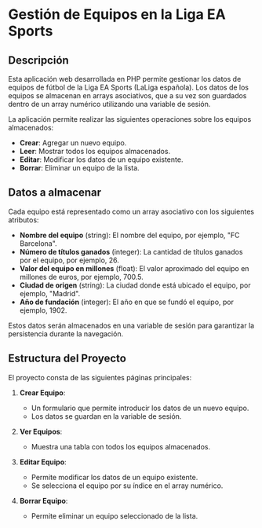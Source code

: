 # Gestión de Equipos en la Liga EA Sports

## Descripción

Esta aplicación web desarrollada en PHP permite gestionar los datos de equipos de fútbol de la Liga EA Sports (LaLiga española). Los datos de los equipos se almacenan en arrays asociativos, que a su vez son guardados dentro de un array numérico utilizando una variable de sesión. 

La aplicación permite realizar las siguientes operaciones sobre los equipos almacenados:
- **Crear**: Agregar un nuevo equipo.
- **Leer**: Mostrar todos los equipos almacenados.
- **Editar**: Modificar los datos de un equipo existente.
- **Borrar**: Eliminar un equipo de la lista.

## Datos a almacenar

Cada equipo está representado como un array asociativo con los siguientes atributos:
- **Nombre del equipo** (string): El nombre del equipo, por ejemplo, "FC Barcelona".
- **Número de títulos ganados** (integer): La cantidad de títulos ganados por el equipo, por ejemplo, 26.
- **Valor del equipo en millones** (float): El valor aproximado del equipo en millones de euros, por ejemplo, 700.5.
- **Ciudad de origen** (string): La ciudad donde está ubicado el equipo, por ejemplo, "Madrid".
- **Año de fundación** (integer): El año en que se fundó el equipo, por ejemplo, 1902.

Estos datos serán almacenados en una variable de sesión para garantizar la persistencia durante la navegación.

## Estructura del Proyecto

El proyecto consta de las siguientes páginas principales:
1. **Crear Equipo**:
   - Un formulario que permite introducir los datos de un nuevo equipo.
   - Los datos se guardan en la variable de sesión.
   
2. **Ver Equipos**:
   - Muestra una tabla con todos los equipos almacenados.
   
3. **Editar Equipo**:
   - Permite modificar los datos de un equipo existente.
   - Se selecciona el equipo por su índice en el array numérico.
   
4. **Borrar Equipo**:
   - Permite eliminar un equipo seleccionado de la lista.